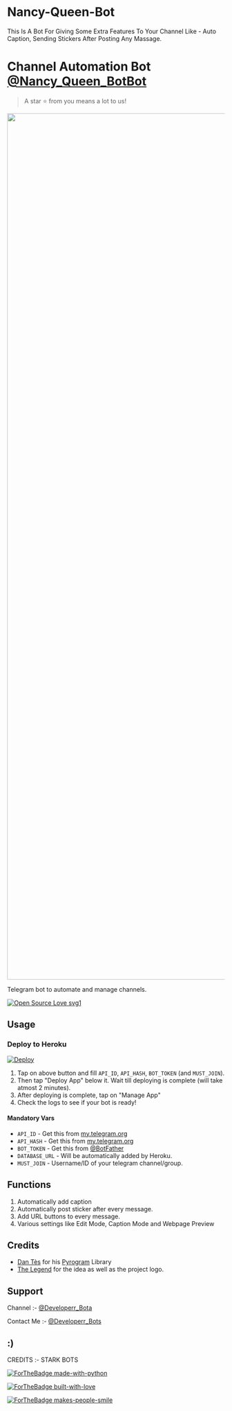 # Nancy-Queen-Bot
This Is A Bot For Giving Some Extra Features To Your Channel Like - Auto Caption, Sending Stickers After Posting Any Massage.

# Channel Automation Bot [@Nancy_Queen_BotBot](https://t.me/Nancy_Queen_BotBot)

> A star ⭐ from you means a lot to us!

<p align="center"><a href="https://github.com/SohanRaz/Nancy-Queen-Bot"><img src="https://telegra.ph/file/25ed000941afb6d0561a1.jpg" width="2000"></a></p>

Telegram bot to automate and manage channels.

[![Open Source Love svg1](https://badges.frapsoft.com/os/v1/open-source.svg?v=103)](https://github.com/ellerbrock/open-source-badges/)

## Usage

### Deploy to Heroku

[![Deploy](https://www.herokucdn.com/deploy/button.svg)](https://heroku.com/deploy?template=https://github.com/bhoiqr101/nancy-queen-Bot)

1. Tap on above button and fill `API_ID`, `API_HASH`, `BOT_TOKEN` (and `MUST_JOIN`).
2. Then tap "Deploy App" below it. Wait till deploying is complete (will take atmost 2 minutes).
3. After deploying is complete, tap on "Manage App"
4. Check the logs to see if your bot is ready!


#### Mandatory Vars

- `API_ID` - Get this from [my.telegram.org](https://my.telegram.org/auth)
- `API_HASH` - Get this from [my.telegram.org](https://my.telegram.org/auth)
- `BOT_TOKEN` - Get this from [@BotFather](https://t.me/BotFather)
- `DATABASE_URL` - Will be automatically added by Heroku.
- `MUST_JOIN` - Username/ID of your telegram channel/group.

## Functions

1) Automatically add caption
2) Automatically post sticker after every message.
3) Add URL buttons to every message.
4) Various settings like Edit Mode, Caption Mode and Webpage Preview


## Credits

- [Dan Tès](https://github.com/delivrance) for his [Pyrogram](https://docs.pyrogram.org) Library
- [The Legend](https://github.com/thelegend-16) for the idea as well as the project logo.

## Support

Channel :- [@Developerr_Bota](https://t.me/Developerr_Bots)

Contact Me :- [@Developerr_Bots](https://t.me/Developerr_bots_support)

## :)
CREDITS :- STARK BOTS

[![ForTheBadge made-with-python](http://ForTheBadge.com/images/badges/made-with-python.svg)](https://www.python.org/)

[![ForTheBadge built-with-love](http://ForTheBadge.com/images/badges/built-with-love.svg)](https://github.com/Sohanraz/nancy-queen-Bot)

[![ForTheBadge makes-people-smile](http://ForTheBadge.com/images/badges/makes-people-smile.svg)](https://github.com/Sohanraz/nancy-queen-Bot)



